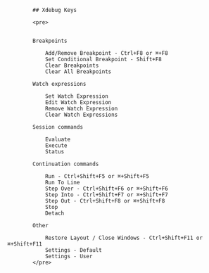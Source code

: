            ## Xdebug Keys

            <pre>


            Breakpoints

                Add/Remove Breakpoint - Ctrl+F8 or ⌘+F8
                Set Conditional Breakpoint - Shift+F8
                Clear Breakpoints
                Clear All Breakpoints

            Watch expressions

                Set Watch Expression
                Edit Watch Expression
                Remove Watch Expression
                Clear Watch Expressions

            Session commands

                Evaluate
                Execute
                Status

            Continuation commands

                Run - Ctrl+Shift+F5 or ⌘+Shift+F5
                Run To Line
                Step Over - Ctrl+Shift+F6 or ⌘+Shift+F6
                Step Into - Ctrl+Shift+F7 or ⌘+Shift+F7
                Step Out - Ctrl+Shift+F8 or ⌘+Shift+F8
                Stop
                Detach

            Other

                Restore Layout / Close Windows - Ctrl+Shift+F11 or ⌘+Shift+F11
                Settings - Default
                Settings - User
            </pre>    
